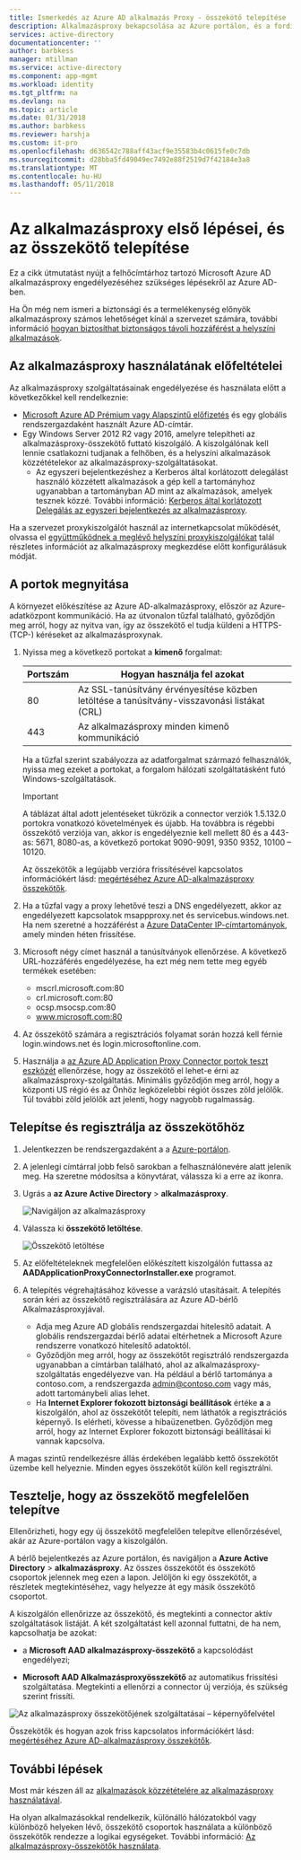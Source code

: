 ```yaml
---
title: Ismerkedés az Azure AD alkalmazás Proxy - összekötő telepítése |} Microsoft Docs
description: Alkalmazásproxy bekapcsolása az Azure portálon, és a fordított proxyhoz tartozó az összekötők telepítése.
services: active-directory
documentationcenter: ''
author: barbkess
manager: mtillman
ms.service: active-directory
ms.component: app-mgmt
ms.workload: identity
ms.tgt_pltfrm: na
ms.devlang: na
ms.topic: article
ms.date: 01/31/2018
ms.author: barbkess
ms.reviewer: harshja
ms.custom: it-pro
ms.openlocfilehash: d636542c788aff43acf9e35583b4c0615fe0c7db
ms.sourcegitcommit: d28bba5fd49049ec7492e88f2519d7f42184e3a8
ms.translationtype: MT
ms.contentlocale: hu-HU
ms.lasthandoff: 05/11/2018
---
```

# <a name="get-started-with-application-proxy-and-install-the-connector"></a>Az alkalmazásproxy első lépései, és az összekötő telepítése
Ez a cikk útmutatást nyújt a felhőcímtárhoz tartozó Microsoft Azure AD alkalmazásproxy engedélyezéséhez szükséges lépésekről az Azure AD-ben.

Ha Ön még nem ismeri a biztonsági és a termelékenység előnyök alkalmazásproxy számos lehetőséget kínál a szervezet számára, további információ [hogyan biztosíthat biztonságos távoli hozzáférést a helyszíni alkalmazások](manage-apps/application-proxy.md).

## <a name="application-proxy-prerequisites"></a>Az alkalmazásproxy használatának előfeltételei
Az alkalmazásproxy szolgáltatásainak engedélyezése és használata előtt a következőkkel kell rendelkeznie:

* [Microsoft Azure AD Prémium vagy Alapszintű előfizetés](active-directory-editions.md) és egy globális rendszergazdaként használt Azure AD-címtár.
* Egy Windows Server 2012 R2 vagy 2016, amelyre telepítheti az alkalmazásproxy-összekötő futtató kiszolgáló. A kiszolgálónak kell lennie csatlakozni tudjanak a felhőben, és a helyszíni alkalmazások közzétételekor az alkalmazásproxy-szolgáltatásokat.
  * Az egyszeri bejelentkezéshez a Kerberos által korlátozott delegálást használó közzétett alkalmazások a gép kell a tartományhoz ugyanabban a tartományban AD mint az alkalmazások, amelyek tesznek közzé. További információ: [Kerberos által korlátozott Delegálás az egyszeri bejelentkezés az alkalmazásproxy](active-directory-application-proxy-sso-using-kcd.md).

Ha a szervezet proxykiszolgálót használ az internetkapcsolat működését, olvassa el [együttműködnek a meglévő helyszíni proxykiszolgálókat](application-proxy-working-with-proxy-servers.md) talál részletes információt az alkalmazásproxy megkezdése előtt konfigurálásuk módját.

## <a name="open-your-ports"></a>A portok megnyitása

A környezet előkészítése az Azure AD-alkalmazásproxy, először az Azure-adatközpont kommunikáció. Ha az útvonalon tűzfal található, győződjön meg arról, hogy az nyitva van, így az összekötő el tudja küldeni a HTTPS- (TCP-) kéréseket az alkalmazásproxynak.

1. Nyissa meg a következő portokat a **kimenő** forgalmat:

   | Portszám | Hogyan használja fel azokat |
   | --- | --- |
   | 80 | Az SSL-tanúsítvány érvényesítése közben letöltése a tanúsítvány-visszavonási listákat (CRL) |
   | 443 | Az alkalmazásproxy minden kimenő kommunikáció |

   Ha a tűzfal szerint szabályozza az adatforgalmat származó felhasználók, nyissa meg ezeket a portokat, a forgalom hálózati szolgáltatásként futó Windows-szolgáltatások.

   > [!IMPORTANT]
   > A táblázat által adott jelentéseket tükrözik a connector verziók 1.5.132.0 portokra vonatkozó követelmények és újabb. Ha továbbra is régebbi összekötő verziója van, akkor is engedélyeznie kell mellett 80 és a 443-as: 5671, 8080-as, a következő portokat 9090-9091, 9350 9352, 10100 – 10120.
   >
   >Az összekötők a legújabb verzióra frissítésével kapcsolatos információkért lásd: [megértéséhez Azure AD-alkalmazásproxy összekötők](application-proxy-understand-connectors.md#automatic-updates).

2. Ha a tűzfal vagy a proxy lehetővé teszi a DNS engedélyezett, akkor az engedélyezett kapcsolatok msappproxy.net és servicebus.windows.net. Ha nem szeretné a hozzáférést a [Azure DataCenter IP-címtartományok](https://www.microsoft.com/download/details.aspx?id=41653), amely minden héten frissítése.

3. Microsoft négy címet használ a tanúsítványok ellenőrzése. A következő URL-hozzáférés engedélyezése, ha ezt még nem tette meg egyéb termékek esetében:
   * mscrl.microsoft.com:80
   * crl.microsoft.com:80
   * ocsp.msocsp.com:80
   * www.microsoft.com:80

4. Az összekötő számára a regisztrációs folyamat során hozzá kell férnie login.windows.net és login.microsoftonline.com.

5. Használja a [az Azure AD Application Proxy Connector portok teszt eszközét](https://aadap-portcheck.connectorporttest.msappproxy.net/) ellenőrzése, hogy az összekötő el lehet-e érni az alkalmazásproxy-szolgáltatás. Minimális győződjön meg arról, hogy a központi US régió és az Önhöz legközelebbi régiót összes zöld jelölők. Túl további zöld jelölők azt jelenti, hogy nagyobb rugalmasság.

## <a name="install-and-register-a-connector"></a>Telepítse és regisztrálja az összekötőhöz
1. Jelentkezzen be rendszergazdaként a a [Azure-portálon](https://portal.azure.com/).
2. A jelenlegi címtárral jobb felső sarokban a felhasználónevére alatt jelenik meg. Ha szeretne módosítsa a könyvtárat, válassza ki a erre az ikonra.
3. Ugrás a **az Azure Active Directory** > **alkalmazásproxy**.

   ![Navigáljon az alkalmazásproxy](./media/active-directory-application-proxy-enable/app_proxy_navigate.png)

4. Válassza ki **összekötő letöltése**.

   ![Összekötő letöltése](./media/active-directory-application-proxy-enable/download_connector.png)

5. Az előfeltételeknek megfelelően előkészített kiszolgálón futtassa az **AADApplicationProxyConnectorInstaller.exe** programot.
6. A telepítés végrehajtásához kövesse a varázsló utasításait. A telepítés során kéri az összekötő regisztrálására az Azure AD-bérlő Alkalmazásproxyjával.

   * Adja meg Azure AD globális rendszergazdai hitelesítő adatait. A globális rendszergazdai bérlő adatai eltérhetnek a Microsoft Azure rendszerre vonatkozó hitelesítő adatoktól.
   * Győződjön meg arról, hogy az összekötőt regisztráló rendszergazda ugyanabban a címtárban található, ahol az alkalmazásproxy-szolgáltatás engedélyezve van. Ha például a bérlő tartománya a contoso.com, a rendszergazda admin@contoso.com vagy más, adott tartománybeli alias lehet.
   * Ha **Internet Explorer fokozott biztonsági beállítások** értéke **a** a kiszolgálón, ahol az összekötőt telepíti, nem láthatók a regisztrációs képernyő. Is elérheti, kövesse a hibaüzenetben. Győződjön meg arról, hogy az Internet Explorer fokozott biztonsági beállításai ki vannak kapcsolva.

A magas szintű rendelkezésre állás érdekében legalább kettő összekötőt üzembe kell helyeznie. Minden egyes összekötőt külön kell regisztrálni.

## <a name="test-that-the-connector-installed-correctly"></a>Tesztelje, hogy az összekötő megfelelően telepítve

Ellenőrizheti, hogy egy új összekötő megfelelően telepítve ellenőrzésével, akár az Azure-portálon vagy a kiszolgálón. 

A bérlő bejelentkezés az Azure portálon, és navigáljon a **Azure Active Directory** > **alkalmazásproxy**. Az összes összekötőt és összekötő csoportok jelennek meg ezen a lapon. Jelöljön ki egy összekötőt, a részletek megtekintéséhez, vagy helyezze át egy másik összekötő csoportot. 

A kiszolgálón ellenőrizze az összekötő, és megtekinti a connector aktív szolgáltatások listáját. A két szolgáltatást kell azonnal futtatni, de ha nem, kapcsolhatja be azokat: 

   * a **Microsoft AAD alkalmazásproxy-összekötő** a kapcsolódást engedélyezi;

   * **Microsoft AAD Alkalmazásproxyösszekötő** az automatikus frissítési szolgáltatása. Megtekinti a ellenőrzi a connector új verziója, és szükség szerint frissíti.

   ![Az alkalmazásproxy összekötőjének szolgáltatásai – képernyőfelvétel](./media/active-directory-application-proxy-enable/app_proxy_services.png)

Összekötők és hogyan azok friss kapcsolatos információkért lásd: [megértéséhez Azure AD-alkalmazásproxy összekötők](application-proxy-understand-connectors.md).


## <a name="next-steps"></a>További lépések
Most már készen áll az [alkalmazások közzétételére az alkalmazásproxy használatával](application-proxy-publish-azure-portal.md).

Ha olyan alkalmazásokkal rendelkezik, különálló hálózatokból vagy különböző helyeken lévő, összekötő csoportok használata a különböző összekötők rendezze a logikai egységeket. További információ: [Az alkalmazásproxy-összekötők használata](active-directory-application-proxy-connectors-azure-portal.md).
